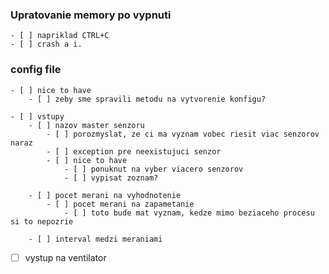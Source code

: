 ### Upratovanie memory po vypnuti
    - [ ] napriklad CTRL+C
    - [ ] crash a i.
    
### config file
    - [ ] nice to have
        - [ ] zeby sme spravili metodu na vytvorenie konfigu?

    - [ ] vstupy
        - [ ] nazov master senzoru
            - [ ] porozmyslat, ze ci ma vyznam vobec riesit viac senzorov naraz
            - [ ] exception pre neexistujuci senzor
            - [ ] nice to have
                - [ ] ponuknut na vyber viacero senzorov
                - [ ] vypisat zoznam?

        - [ ] pocet merani na vyhodnotenie
            - [ ] pocet merani na zapametanie
                - [ ] toto bude mat vyznam, kedze mimo beziaceho procesu si to nepozrie
        
        - [ ] interval medzi meraniami
    
- [ ] vystup na ventilator